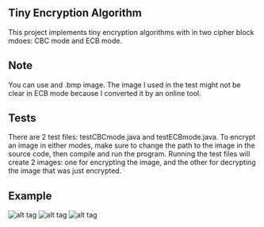 
## Tiny Encryption Algorithm

This project implements tiny encryption algorithms with in two cipher block mdoes: CBC mode and ECB mode. 

## Note 

You can use and .bmp image. The image I used in the test might not be clear in ECB mode because I converted it by an online tool.

## Tests

There are 2 test files: testCBCmode.java and testECBmode.java. To encrypt an image in either modes, make sure to change the path to the image in the source code, then compile and run the program.
Running the test files will create 2 images: one for encrypting the image, and the other for decrypting the image that was just encrypted.

## Example

![alt tag](https://en.wikipedia.org/wiki/File:Tux.jpg) ![alt tag](https://en.wikipedia.org/wiki/File:Tux_ecb.jpg) ![alt tag](https://en.wikipedia.org/wiki/File:Tux_secure.jpg)
